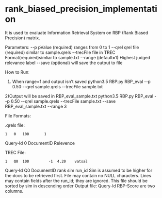 ﻿# rank_biased_precision_implementation
It is used to evaluate Information Retrieval System on RBP (Rank Biased Precision) matrix.

Parameters:
--p         pValue (required) ranges from 0 to 1
--qrel      qrel file (required) similar to sample.qrels
--trecFile  file in TREC Format(required)simliar to sample.txt 
--range     (default=1) Highest judged relevance label
--save      (optional) will save the output to file

How to Run:

1) When range=1 and output isn’t saved
python3.5 RBP.py RBP_eval --p 0.50 --qrel sample.qrels --trecFile sample.txt

2)Output will be saved in RBP_eval_sample.txt
python3.5 RBP.py RBP_eval --p 0.50 --qrel sample.qrels --trecFile sample.txt --save RBP_eval_sample.txt --range 3


File Formats:

.qrels file:

	1   0   100       1
Query-Id 0 DocumentID Relevence

TREC File:

	1   Q0  100         -1  4.20    vatsal
Query-Id Q0 DocumentID rank  sim     run_id
Sim is assumed to be higher for the docs to be retrieved first. 
File may contain no NULL characters. 
Lines may contain fields after the run_id; they are ignored.
This file should be sorted by sim in descending order
Output file: 
Query-Id RBP-Score  are two columns.

